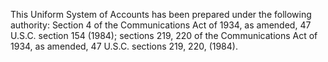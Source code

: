 This Uniform System of Accounts has been prepared under the following authority: Section 4 of the Communications Act of 1934, as amended, 47 U.S.C. section 154 (1984); sections 219, 220 of the Communications Act of 1934, as amended, 47 U.S.C. sections 219, 220, (1984).

